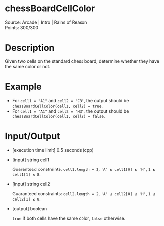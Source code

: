 # chessBoardCellColor
Source: Arcade | Intro | Rains of Reason <br>
Points: 300/300

# Description

Given two cells on the standard chess board, determine whether they have the same color or not.

# Example

* For `cell1 = "A1"` and `cell2 = "C3"`, the output should be
  `chessBoardCellColor(cell1, cell2) = true`.
* For `cell1 = "A1"` and `cell2 = "H3"`, the output should be
  `chessBoardCellColor(cell1, cell2) = false`.

# Input/Output

* [execution time limit] 0.5 seconds (cpp)

* [input] string cell1

  Guaranteed constraints:
  `cell1.length = 2`,
  `'A' ≤ cell1[0] ≤ 'H'`,
  `1 ≤ cell1[1] ≤ 8`.

* [input] string cell2

  Guaranteed constraints:
  `cell2.length = 2`,
  `'A' ≤ cell2[0] ≤ 'H'`,
  `1 ≤ cell2[1] ≤ 8`.

* [output] boolean

  `true` if both cells have the same color, `false` otherwise.
